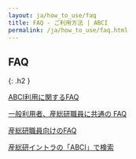```yaml
---
layout: ja/how_to_use/faq
title: FAQ - ご利用方法 | ABCI
permalink: /ja/how_to_use/faq.html
---
```



## FAQ
{: .h2 }

<div class="cf">
<a href="./yakkan.html" class="box_menu2"><div><p>ABCI利用に関するFAQ</p><span>一般利用者、産総研職員に共通の FAQ</span></div></a>
<a href="./kiyaku.html" class="box_menu2"><div><p>産総研職員向けのFAQ</p><span>産総研イントラの「ABCI」で検索</span></div></a>
</div>
